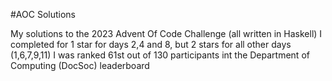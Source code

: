 #AOC Solutions

My solutions to the 2023 Advent Of Code Challenge (all written in Haskell)
I completed for 1 star for days 2,4 and 8, but 2 stars for all other days (1,6,7,9,11)
I was ranked 61st out of 130 participants int the Department of Computing (DocSoc) leaderboard
